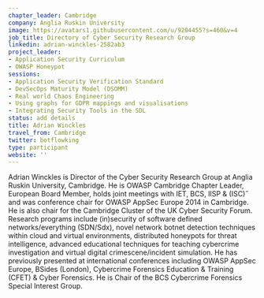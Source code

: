 ```yaml
---
chapter_leader: Cambridge
company: Anglia Ruskin University
image: https://avatars1.githubusercontent.com/u/9204455?s=460&v=4
job_title: Directory of Cyber Security Research Group
linkedin: adrian-winckles-2582ab3
project_leader:
- Application Security Curriculum
- OWASP Honeypot
sessions:
- Application Security Verification Standard
- DevSecOps Maturity Model (DSOMM)
- Real world Chaos Engineering
- Using graphs for GDPR mappings and visualisations
- Integrating Security Tools in the SDL
status: add details
title: Adrian Winckles
travel_from: Cambridge
twitter: botflowking
type: participant
website: ''
---
```


Adrian Winckles is Director of the Cyber Security Research Group at Anglia Ruskin University, Cambridge. He is OWASP Cambridge Chapter Leader, European Board Member, holds joint meetings with IET, BCS, IISP & (ISC)˝ and was conference chair for OWASP AppSec Europe 2014 in Cambridge. He is also chair for the Cambridge Cluster of the UK Cyber Security Forum. Research programs include (in)security of software defined networks/everything (SDN/Sdx), novel network botnet detection techniques within cloud and virtual environments, distributed honeypots for threat intelligence, advanced educational techniques for teaching cybercrime investigation and virtual digital crimescene/incident simulation. He has previously presented at international conferences including OWASP AppSec Europe, BSides (London), Cybercrime Forensics Education & Training (CFET) & Cyber Forensics. He is Chair of the BCS Cybercrime Forensics Special Interest Group.